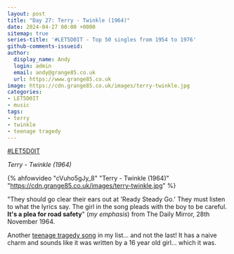 ```yaml
---
layout: post
title: "Day 27: Terry - Twinkle (1964)"
date: 2024-04-27 00:00 +0000
sitemap: true
series-title: '#LET5D0IT - Top 50 singles from 1954 to 1976'
github-comments-issueid:
author:
  display_name: Andy
  login: admin
  email: andy@grange85.co.uk
  url: https://www.grange85.co.uk
image: https://cdn.grange85.co.uk/images/terry-twinkle.jpg
categories:
- LET5D0IT
- music
tags:
- terry
- twinkle
- teenage tragedy
---
```

[#LET5D0IT](https://bsky.app/profile/let5d0it.bsky.social)

_Terry - Twinkle (1964)_  

{% ahfowvideo "cVuho5gJy_8" "Terry - Twinkle (1964)" "https://cdn.grange85.co.uk/images/terry-twinkle.jpg" %}

"They should go clear their ears out at 'Ready Steady Go.' They must listen to what the lyrics say. The girl in the song pleads with the boy to be careful. __It's a plea for road safety__" (_my emphasis_) from The Daily Mirror, 28th November 1964.

Another [teenage tragedy song](https://en.wikipedia.org/wiki/Teenage_tragedy_song) in my list... and not the last! It has a naive charm and sounds like it was written by a 16 year old girl... which it was.
